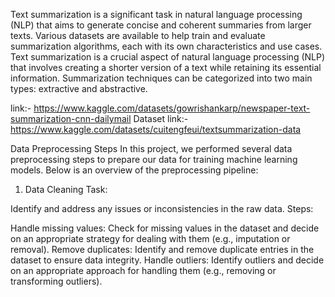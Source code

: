Text summarization is a significant task in natural language processing (NLP) that aims to generate concise and coherent summaries from larger texts. Various datasets are available to help train and evaluate summarization algorithms, each with its own characteristics and use cases.
Text summarization is a crucial aspect of natural language processing (NLP) that involves creating a shorter version of a text while retaining its essential information. Summarization techniques can be categorized into two main types: extractive and abstractive.



link:- https://www.kaggle.com/datasets/gowrishankarp/newspaper-text-summarization-cnn-dailymail
Dataset link:- https://www.kaggle.com/datasets/cuitengfeui/textsummarization-data


Data Preprocessing Steps
In this project, we performed several data preprocessing steps to prepare our data for training machine learning models. Below is an overview of the preprocessing pipeline:

1. Data Cleaning
Task:

Identify and address any issues or inconsistencies in the raw data.
Steps:

Handle missing values: Check for missing values in the dataset and decide on an appropriate strategy for dealing with them (e.g., imputation or removal).
Remove duplicates: Identify and remove duplicate entries in the dataset to ensure data integrity.
Handle outliers: Identify outliers and decide on an appropriate approach for handling them (e.g., removing or transforming outliers).
